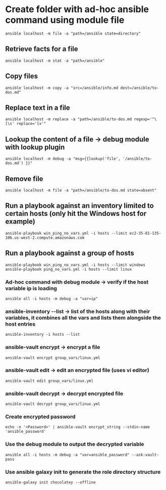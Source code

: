 # Create folder with ad-hoc ansible command using module file
```
ansible localhost -m file -a "path=/ansible state=directory"
```
## Retrieve facts for a file
```
ansible localhost -m stat -a "path=/ansible"
```
## Copy files
```
ansible localhost -m copy -a "src=/ansible/info.md dest=/ansible/to-dos.md"
```
## Replace text in a file
```
ansible localhost -m replace -a "path=/ansible/to-dos.md regexp='^\[\s' replace='[x'"
```
## Lookup the content of a file -> debug module with lookup plugin
```
ansible localhost -m debug -a "msg={{lookup('file', '/ansible/to-dos.md') }}"
```
## Remove file
```
ansible localhost -m file -a "path=/ansible/to-dos.md state=absent"
```
## Run a playbook against an inventory limited to certain hosts (only hit the Windows host for example)
```
ansible-playbook win_ping_no_vars.yml -i hosts --limit ec2-35-81-135-106.us-west-2.compute.amazonaws.com
```
## Run a playbook against a group of hosts
```
ansible-playbook win_ping_no_vars.yml -i hosts --limit windows
ansible-playbook ping_no_vars.yml -i hosts --limit linux
```
### Ad-hoc command with debug module -> verify if the host variable ip is loading
```
ansible all -i hosts -m debug -a "var=ip"
```
### ansible-inventory --list -> list of the hosts along with their variables, it combines all the vars and lists them alongside the host entries
```
ansible-inventory -i hosts --list
```
### ansible-vault encrypt -> encrypt a file
```
ansible-vault encrypt group_vars/linux.yml
```
### ansible-vault edit -> edit an encrypted file (uses vi editor)
```
ansible-vault edit group_vars/linux.yml
```
### ansible-vault decrypt -> decrypt encrypted file
```
ansible-vault decrypt group_vars/linux.yml
```
### Create encrypted password
```
echo -n '<Password>' | ansible-vault encrypt_string --stdin-name 'ansible_password'
```
### Use the debug module to output the decrypted variable
```
ansible all -i hosts -m debug -a "var=ansible_password" --ask-vault-pass
```
### Use ansible galaxy init to generate the role directory structure
```
ansible-galaxy init chocolatey --offline
```